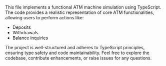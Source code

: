This file implements a functional ATM machine simulation using TypeScript.
 The code provides a realistic representation of core ATM functionalities, allowing users to perform actions like:
- Deposits
- Withdrawals
- Balance inquiries

The project is well-structured and adheres to TypeScript principles, ensuring type safety and code maintainability.
Feel free to explore the codebase, contribute enhancements, or raise issues for any questions.
